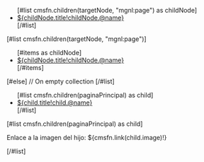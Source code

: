 <!-- 
    Este código en FreeMarker está utilizando la función cmsfn.children(targetNode, "mgnl:page") para obtener los hijos del nodo targetNode que son de tipo "mgnl:page". 
    Luego, utiliza la directiva <#list> para iterar sobre estos hijos y generar una lista HTML (<ul>) de enlaces. 
-->
<ul>
  [#list cmsfn.children(targetNode, "mgnl:page") as childNode]
    <li><a href="${cmsfn.link(childNode)!}">${childNode.title!childNode.@name}</a></li>
  [/#list]
</ul>

<!-- 
  Este código maneja la posibilidad de que la colección devuelta por javaClass.getSomeCollection() esté vacía.
  La directiva <#list> permite el uso de la cláusula [/#else], que se ejecuta cuando la colección está vacía.
-->
[#list cmsfn.children(targetNode, "mgnl:page")]
  <ul>
    [#items as childNode]
      <li><a href="${cmsfn.link(childNode)!}">${childNode.title!childNode.@name}</a></li>
    [/#items]
  </ul>
[#else]
  // On empty collection
[/#list]

<!-- Recorriendo la Jerarquía de JCR - Obtener Hijos -->
<ul>
  [#list cmsfn.children(paginaPrincipal) as child]
    <li><a href="${cmsfn.link(child)!}">${child.title!child.@name}</a></li>
  [/#list]
</ul>

<!-- Crear enlaces a nodos directamente desde el nodo -->
[#list cmsfn.children(paginaPrincipal) as child]
  <p>Enlace a la imagen del hijo: ${cmsfn.link(child.image)!}</p>
[/#list]